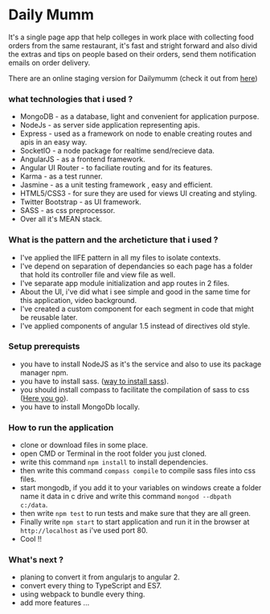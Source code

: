 # Daily Mumm #

It's a single page app that help colleges in work place with collecting food orders from the same restaurant, it's fast and stright forward and also divid the extras and tips on people based on their orders, send them notification emails on order delivery.

There are an online staging version for Dailymumm (check it out from [here](https://goo.gl/JBw542))

### what technologies that i used ? ###

* MongoDB - as a database, light and convenient for application purpose.
* NodeJs - as server side application representing apis.
* Express - used as a framework on node to enable creating routes and apis in an easy way.
* SocketIO - a node package for realtime send/recieve data.
* AngularJS - as a frontend framework.
* Angular UI Router - to faciliate routing and for its features.
* Karma - as a test runner.
* Jasmine - as a unit testing framework , easy and efficient.
* HTML5/CSS3 - for sure they are used for views UI creating and styling.
* Twitter Bootstrap - as UI framework.
* SASS - as css preprocessor.
* Over all it's MEAN stack.

### What is the pattern and the archeticture that i used ? ###

* I've applied the IIFE pattern in all my files to isolate contexts.
* I've depend on separation of dependancies so each page has a folder that hold its controller file and view file as well.
* I've separate app module initialization and app routes in 2 files.
* About the UI, i've did what i see simple and good in the same time for this application, video background.
* I've created a custom component for each segment in code that might be reusable later.
* I've applied components of angular 1.5 instead of directives old style.

### Setup prerequists ###

* you have to install NodeJS as it's the service and also to use its package manager npm.
* you have to install sass. ([way to install sass](http://sass-lang.com/install)).
* you should install compass to facilitate the compilation of sass to css ([Here you go](http://compass-style.org/install/)).
* you have to install MongoDb locally.

### How to run the application ###

* clone or download files in some place.
* open CMD or Terminal in the root folder you just cloned.
* write this command `npm install` to install dependencies.
* then write this command `compass compile` to compile sass files into css files.
* start mongodb, if you add it to your variables on windows create a folder name it data in c drive and write this command `mongod --dbpath c:/data`.
* then write `npm test` to run tests and make sure that they are all green.
* Finally write `npm start` to start application and run it in the browser at `http://localhost` as i've used port 80.
* Cool !!

### What's next ? ###

* planing to convert it from angularjs to angular 2.
* convert every thing to TypeScript and ES7.
* using webpack to bundle every thing.
* add more features ... 